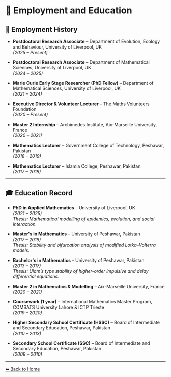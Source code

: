 # 📘 Employment and Education

## 💼 Employment History

- **Postdoctoral Research Associate** – Department of Evolution, Ecology and Behaviour, University of Liverpool, UK  
  *(2025 – Present)*

- **Postdoctoral Research Associate** – Department of Mathematical Sciences, University of Liverpool, UK  
  *(2024 – 2025)*

- **Marie Curie Early Stage Researcher (PhD Fellow)** – Department of Mathematical Sciences, University of Liverpool, UK  
  *(2021 – 2024)*

- **Executive Director & Volunteer Lecturer** – The Maths Volunteers Foundation  
  *(2020 – Present)*

- **Master 2 Internship** – Archimedes Institute, Aix-Marseille University, France  
  *(2020 – 2021)*

- **Mathematics Lecturer** – Government College of Technology, Peshawar, Pakistan  
  *(2018 – 2019)*

- **Mathematics Lecturer** – Islamia College, Peshawar, Pakistan  
  *(2017 – 2018)*

---

## 🎓 Education Record

- **PhD in Applied Mathematics** – University of Liverpool, UK  
  *(2021 – 2025)*  
  *Thesis: Mathematical modelling of epidemics, evolution, and social interaction.*

- **Master's in Mathematics** – University of Peshawar, Pakistan  
  *(2017 – 2019)*  
  *Thesis: Stability and bifurcation analysis of modified Lotka–Volterra models.*

- **Bachelor's in Mathematics** – University of Peshawar, Pakistan  
  *(2013 – 2017)*  
  *Thesis: Ulam’s type stability of higher-order impulsive and delay differential equations.*

- **Master 2 in Mathematics & Modelling** – Aix-Marseille University, France  
  *(2020 – 2021)*

- **Coursework (1 year)** – International Mathematics Master Program, COMSATS University Lahore & ICTP Trieste  
  *(2019 – 2020)*

- **Higher Secondary School Certificate (HSSC)** – Board of Intermediate and Secondary Education, Peshawar, Pakistan  
  *(2010 – 2013)*

- **Secondary School Certificate (SSC)** – Board of Intermediate and Secondary Education, Peshawar, Pakistan  
  *(2009 – 2010)*

---

[⬅️ Back to Home](index.md)
